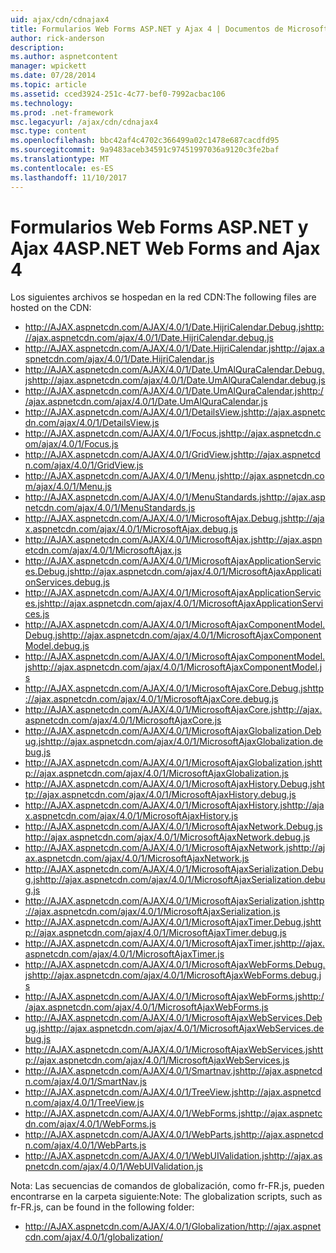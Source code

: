 ```yaml
---
uid: ajax/cdn/cdnajax4
title: Formularios Web Forms ASP.NET y Ajax 4 | Documentos de Microsoft
author: rick-anderson
description: 
ms.author: aspnetcontent
manager: wpickett
ms.date: 07/28/2014
ms.topic: article
ms.assetid: cced3924-251c-4c77-bef0-7992acbac106
ms.technology: 
ms.prod: .net-framework
msc.legacyurl: /ajax/cdn/cdnajax4
msc.type: content
ms.openlocfilehash: bbc42af4c4702c366499a02c1478e687cacdfd95
ms.sourcegitcommit: 9a9483aceb34591c97451997036a9120c3fe2baf
ms.translationtype: MT
ms.contentlocale: es-ES
ms.lasthandoff: 11/10/2017
---
```

<a name="aspnet-web-forms-and-ajax-4"></a><span data-ttu-id="1801f-102">Formularios Web Forms ASP.NET y Ajax 4</span><span class="sxs-lookup"><span data-stu-id="1801f-102">ASP.NET Web Forms and Ajax 4</span></span>
====================
<span data-ttu-id="1801f-103">Los siguientes archivos se hospedan en la red CDN:</span><span class="sxs-lookup"><span data-stu-id="1801f-103">The following files are hosted on the CDN:</span></span>

- <span data-ttu-id="1801f-104">http://AJAX.aspnetcdn.com/AJAX/4.0/1/Date.HijriCalendar.Debug.js</span><span class="sxs-lookup"><span data-stu-id="1801f-104">http://ajax.aspnetcdn.com/ajax/4.0/1/Date.HijriCalendar.debug.js</span></span>
- <span data-ttu-id="1801f-105">http://AJAX.aspnetcdn.com/AJAX/4.0/1/Date.HijriCalendar.js</span><span class="sxs-lookup"><span data-stu-id="1801f-105">http://ajax.aspnetcdn.com/ajax/4.0/1/Date.HijriCalendar.js</span></span>
- <span data-ttu-id="1801f-106">http://AJAX.aspnetcdn.com/AJAX/4.0/1/Date.UmAlQuraCalendar.Debug.js</span><span class="sxs-lookup"><span data-stu-id="1801f-106">http://ajax.aspnetcdn.com/ajax/4.0/1/Date.UmAlQuraCalendar.debug.js</span></span>
- <span data-ttu-id="1801f-107">http://AJAX.aspnetcdn.com/AJAX/4.0/1/Date.UmAlQuraCalendar.js</span><span class="sxs-lookup"><span data-stu-id="1801f-107">http://ajax.aspnetcdn.com/ajax/4.0/1/Date.UmAlQuraCalendar.js</span></span>
- <span data-ttu-id="1801f-108">http://AJAX.aspnetcdn.com/AJAX/4.0/1/DetailsView.js</span><span class="sxs-lookup"><span data-stu-id="1801f-108">http://ajax.aspnetcdn.com/ajax/4.0/1/DetailsView.js</span></span>
- <span data-ttu-id="1801f-109">http://AJAX.aspnetcdn.com/AJAX/4.0/1/Focus.js</span><span class="sxs-lookup"><span data-stu-id="1801f-109">http://ajax.aspnetcdn.com/ajax/4.0/1/Focus.js</span></span>
- <span data-ttu-id="1801f-110">http://AJAX.aspnetcdn.com/AJAX/4.0/1/GridView.js</span><span class="sxs-lookup"><span data-stu-id="1801f-110">http://ajax.aspnetcdn.com/ajax/4.0/1/GridView.js</span></span>
- <span data-ttu-id="1801f-111">http://AJAX.aspnetcdn.com/AJAX/4.0/1/Menu.js</span><span class="sxs-lookup"><span data-stu-id="1801f-111">http://ajax.aspnetcdn.com/ajax/4.0/1/Menu.js</span></span>
- <span data-ttu-id="1801f-112">http://AJAX.aspnetcdn.com/AJAX/4.0/1/MenuStandards.js</span><span class="sxs-lookup"><span data-stu-id="1801f-112">http://ajax.aspnetcdn.com/ajax/4.0/1/MenuStandards.js</span></span>
- <span data-ttu-id="1801f-113">http://AJAX.aspnetcdn.com/AJAX/4.0/1/MicrosoftAjax.Debug.js</span><span class="sxs-lookup"><span data-stu-id="1801f-113">http://ajax.aspnetcdn.com/ajax/4.0/1/MicrosoftAjax.debug.js</span></span>
- <span data-ttu-id="1801f-114">http://AJAX.aspnetcdn.com/AJAX/4.0/1/MicrosoftAjax.js</span><span class="sxs-lookup"><span data-stu-id="1801f-114">http://ajax.aspnetcdn.com/ajax/4.0/1/MicrosoftAjax.js</span></span>
- <span data-ttu-id="1801f-115">http://AJAX.aspnetcdn.com/AJAX/4.0/1/MicrosoftAjaxApplicationServices.Debug.js</span><span class="sxs-lookup"><span data-stu-id="1801f-115">http://ajax.aspnetcdn.com/ajax/4.0/1/MicrosoftAjaxApplicationServices.debug.js</span></span>
- <span data-ttu-id="1801f-116">http://AJAX.aspnetcdn.com/AJAX/4.0/1/MicrosoftAjaxApplicationServices.js</span><span class="sxs-lookup"><span data-stu-id="1801f-116">http://ajax.aspnetcdn.com/ajax/4.0/1/MicrosoftAjaxApplicationServices.js</span></span>
- <span data-ttu-id="1801f-117">http://AJAX.aspnetcdn.com/AJAX/4.0/1/MicrosoftAjaxComponentModel.Debug.js</span><span class="sxs-lookup"><span data-stu-id="1801f-117">http://ajax.aspnetcdn.com/ajax/4.0/1/MicrosoftAjaxComponentModel.debug.js</span></span>
- <span data-ttu-id="1801f-118">http://AJAX.aspnetcdn.com/AJAX/4.0/1/MicrosoftAjaxComponentModel.js</span><span class="sxs-lookup"><span data-stu-id="1801f-118">http://ajax.aspnetcdn.com/ajax/4.0/1/MicrosoftAjaxComponentModel.js</span></span>
- <span data-ttu-id="1801f-119">http://AJAX.aspnetcdn.com/AJAX/4.0/1/MicrosoftAjaxCore.Debug.js</span><span class="sxs-lookup"><span data-stu-id="1801f-119">http://ajax.aspnetcdn.com/ajax/4.0/1/MicrosoftAjaxCore.debug.js</span></span>
- <span data-ttu-id="1801f-120">http://AJAX.aspnetcdn.com/AJAX/4.0/1/MicrosoftAjaxCore.js</span><span class="sxs-lookup"><span data-stu-id="1801f-120">http://ajax.aspnetcdn.com/ajax/4.0/1/MicrosoftAjaxCore.js</span></span>
- <span data-ttu-id="1801f-121">http://AJAX.aspnetcdn.com/AJAX/4.0/1/MicrosoftAjaxGlobalization.Debug.js</span><span class="sxs-lookup"><span data-stu-id="1801f-121">http://ajax.aspnetcdn.com/ajax/4.0/1/MicrosoftAjaxGlobalization.debug.js</span></span>
- <span data-ttu-id="1801f-122">http://AJAX.aspnetcdn.com/AJAX/4.0/1/MicrosoftAjaxGlobalization.js</span><span class="sxs-lookup"><span data-stu-id="1801f-122">http://ajax.aspnetcdn.com/ajax/4.0/1/MicrosoftAjaxGlobalization.js</span></span>
- <span data-ttu-id="1801f-123">http://AJAX.aspnetcdn.com/AJAX/4.0/1/MicrosoftAjaxHistory.Debug.js</span><span class="sxs-lookup"><span data-stu-id="1801f-123">http://ajax.aspnetcdn.com/ajax/4.0/1/MicrosoftAjaxHistory.debug.js</span></span>
- <span data-ttu-id="1801f-124">http://AJAX.aspnetcdn.com/AJAX/4.0/1/MicrosoftAjaxHistory.js</span><span class="sxs-lookup"><span data-stu-id="1801f-124">http://ajax.aspnetcdn.com/ajax/4.0/1/MicrosoftAjaxHistory.js</span></span>
- <span data-ttu-id="1801f-125">http://AJAX.aspnetcdn.com/AJAX/4.0/1/MicrosoftAjaxNetwork.Debug.js</span><span class="sxs-lookup"><span data-stu-id="1801f-125">http://ajax.aspnetcdn.com/ajax/4.0/1/MicrosoftAjaxNetwork.debug.js</span></span>
- <span data-ttu-id="1801f-126">http://AJAX.aspnetcdn.com/AJAX/4.0/1/MicrosoftAjaxNetwork.js</span><span class="sxs-lookup"><span data-stu-id="1801f-126">http://ajax.aspnetcdn.com/ajax/4.0/1/MicrosoftAjaxNetwork.js</span></span>
- <span data-ttu-id="1801f-127">http://AJAX.aspnetcdn.com/AJAX/4.0/1/MicrosoftAjaxSerialization.Debug.js</span><span class="sxs-lookup"><span data-stu-id="1801f-127">http://ajax.aspnetcdn.com/ajax/4.0/1/MicrosoftAjaxSerialization.debug.js</span></span>
- <span data-ttu-id="1801f-128">http://AJAX.aspnetcdn.com/AJAX/4.0/1/MicrosoftAjaxSerialization.js</span><span class="sxs-lookup"><span data-stu-id="1801f-128">http://ajax.aspnetcdn.com/ajax/4.0/1/MicrosoftAjaxSerialization.js</span></span>
- <span data-ttu-id="1801f-129">http://AJAX.aspnetcdn.com/AJAX/4.0/1/MicrosoftAjaxTimer.Debug.js</span><span class="sxs-lookup"><span data-stu-id="1801f-129">http://ajax.aspnetcdn.com/ajax/4.0/1/MicrosoftAjaxTimer.debug.js</span></span>
- <span data-ttu-id="1801f-130">http://AJAX.aspnetcdn.com/AJAX/4.0/1/MicrosoftAjaxTimer.js</span><span class="sxs-lookup"><span data-stu-id="1801f-130">http://ajax.aspnetcdn.com/ajax/4.0/1/MicrosoftAjaxTimer.js</span></span>
- <span data-ttu-id="1801f-131">http://AJAX.aspnetcdn.com/AJAX/4.0/1/MicrosoftAjaxWebForms.Debug.js</span><span class="sxs-lookup"><span data-stu-id="1801f-131">http://ajax.aspnetcdn.com/ajax/4.0/1/MicrosoftAjaxWebForms.debug.js</span></span>
- <span data-ttu-id="1801f-132">http://AJAX.aspnetcdn.com/AJAX/4.0/1/MicrosoftAjaxWebForms.js</span><span class="sxs-lookup"><span data-stu-id="1801f-132">http://ajax.aspnetcdn.com/ajax/4.0/1/MicrosoftAjaxWebForms.js</span></span>
- <span data-ttu-id="1801f-133">http://AJAX.aspnetcdn.com/AJAX/4.0/1/MicrosoftAjaxWebServices.Debug.js</span><span class="sxs-lookup"><span data-stu-id="1801f-133">http://ajax.aspnetcdn.com/ajax/4.0/1/MicrosoftAjaxWebServices.debug.js</span></span>
- <span data-ttu-id="1801f-134">http://AJAX.aspnetcdn.com/AJAX/4.0/1/MicrosoftAjaxWebServices.js</span><span class="sxs-lookup"><span data-stu-id="1801f-134">http://ajax.aspnetcdn.com/ajax/4.0/1/MicrosoftAjaxWebServices.js</span></span>
- <span data-ttu-id="1801f-135">http://AJAX.aspnetcdn.com/AJAX/4.0/1/Smartnav.js</span><span class="sxs-lookup"><span data-stu-id="1801f-135">http://ajax.aspnetcdn.com/ajax/4.0/1/SmartNav.js</span></span>
- <span data-ttu-id="1801f-136">http://AJAX.aspnetcdn.com/AJAX/4.0/1/TreeView.js</span><span class="sxs-lookup"><span data-stu-id="1801f-136">http://ajax.aspnetcdn.com/ajax/4.0/1/TreeView.js</span></span>
- <span data-ttu-id="1801f-137">http://AJAX.aspnetcdn.com/AJAX/4.0/1/WebForms.js</span><span class="sxs-lookup"><span data-stu-id="1801f-137">http://ajax.aspnetcdn.com/ajax/4.0/1/WebForms.js</span></span>
- <span data-ttu-id="1801f-138">http://AJAX.aspnetcdn.com/AJAX/4.0/1/WebParts.js</span><span class="sxs-lookup"><span data-stu-id="1801f-138">http://ajax.aspnetcdn.com/ajax/4.0/1/WebParts.js</span></span>
- <span data-ttu-id="1801f-139">http://AJAX.aspnetcdn.com/AJAX/4.0/1/WebUIValidation.js</span><span class="sxs-lookup"><span data-stu-id="1801f-139">http://ajax.aspnetcdn.com/ajax/4.0/1/WebUIValidation.js</span></span>

<span data-ttu-id="1801f-140">Nota: Las secuencias de comandos de globalización, como fr-FR.js, pueden encontrarse en la carpeta siguiente:</span><span class="sxs-lookup"><span data-stu-id="1801f-140">Note: The globalization scripts, such as fr-FR.js, can be found in the following folder:</span></span>

- <span data-ttu-id="1801f-141">http://AJAX.aspnetcdn.com/AJAX/4.0/1/Globalization/</span><span class="sxs-lookup"><span data-stu-id="1801f-141">http://ajax.aspnetcdn.com/ajax/4.0/1/globalization/</span></span>
